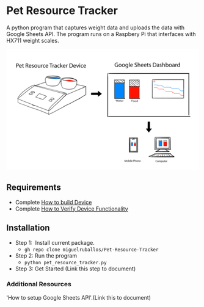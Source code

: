 # Pet Resource Tracker

A python program that captures weight data and uploads the data with Google Sheets API. The program runs on a Raspbery Pi that interfaces with HX711 weight scales. 

![](/Build%20and%20Verify%20Device/Image%20Files/system_overview.png)
## Requirements

*   Complete [How to build Device](/Build%20and%20Verify%20Device/How_to_Build_Device.md)
*   Complete [How to Verify Device Functionality](/Build%20and%20Verify%20Device/How_to_verify_device_functionality.md)

## Installation

*   Step 1:  Install current package. 
    *   `gh repo clone miguelruballos/Pet-Resource-Tracker`
*   Step 2: Run the program
    *   `python pet_resource_tracker.py`
*   Step 3: Get Started (Link this step to document)

### Additional Resources

'How to setup Google Sheets API'.(Link this to document)
